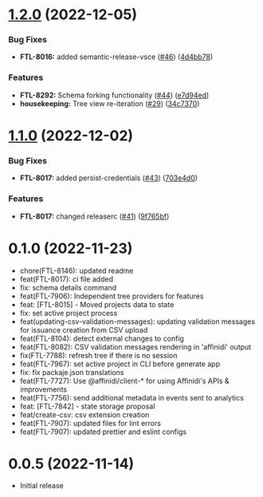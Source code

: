 # [1.2.0](https://github.com/affinidi/vscode-extension/compare/v1.1.0...v1.2.0) (2022-12-05)


### Bug Fixes

* **FTL-8016:** added semantic-release-vsce ([#46](https://github.com/affinidi/vscode-extension/issues/46)) ([4d4bb78](https://github.com/affinidi/vscode-extension/commit/4d4bb78d8fed41c37892dbdf56881a4d641c4f8e))


### Features

* **FTL-8292:** Schema forking functionality ([#44](https://github.com/affinidi/vscode-extension/issues/44)) ([e7d94ed](https://github.com/affinidi/vscode-extension/commit/e7d94edc47cbdee06b9206a845a01a8e2a9ec283))
* **housekeeping:** Tree view re-iteration ([#29](https://github.com/affinidi/vscode-extension/issues/29)) ([34c7370](https://github.com/affinidi/vscode-extension/commit/34c73708b3bf250097c47d689157e9592b6859a8))

# [1.1.0](https://github.com/affinidi/vscode-extension/compare/v1.0.0...v1.1.0) (2022-12-02)


### Bug Fixes

* **FTL-8017:** added persist-credentials ([#43](https://github.com/affinidi/vscode-extension/issues/43)) ([703e4d0](https://github.com/affinidi/vscode-extension/commit/703e4d0799a7213d35041816167705e4369db1c7))


### Features

* **FTL-8017:** changed releaserc ([#41](https://github.com/affinidi/vscode-extension/issues/41)) ([9f765bf](https://github.com/affinidi/vscode-extension/commit/9f765bf1189ce64ee939bc42e74ea3d1a72c370b))

# 0.1.0 (2022-11-23)

- chore(FTL-8146): updated readme
- feat(FTL-8017): ci file added
- fix: schema details command
- feat(FTL-7906): Independent tree providers for features
- feat: [FTL-8015] - Moved projects data to state
- fix: set active project process
- feat(updating-csv-validation-messages): updating validation messages for issuance creation from CSV upload
- feat(FTL-8104): detect external changes to config
- feat(FTL-8082): CSV validation messages rendering in 'affinidi' output
- fix(FTL-7788): refresh tree if there is no session
- feat(FTL-7967): set active project in CLI before generate app
- fix: fix packaje.json translations
- feat(FTL-7727): Use @affinidi/client-* for using Affinidi's APIs & improvements
- feat(FTL-7756): send additional metadata in events sent to analytics
- feat: [FTL-7842] - state storage proposal
- feat/create-csv: csv extension creation
- feat(FTL-7907): updated files for lint errors
- feat(FTL-7907): updated prettier and eslint configs

# 0.0.5 (2022-11-14)

- Initial release
